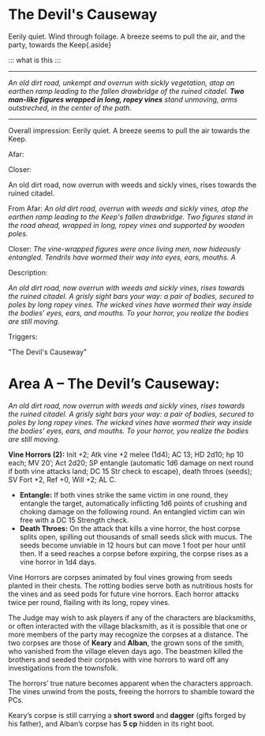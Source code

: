 <style>
    .sheet .editor-content {
        color: black;
    }
    .what { color: green }
</style>

# The Devil's Causeway

Eerily quiet. Wind through foilage. A breeze seems to pull the air, and the party, towards the Keep{.aside}

::: what 
is this 
:::

---

_An old dirt road, unkempt and overrun with sickly vegetation, atop an earthen ramp leading to the fallen drawbridge of the ruined citadel. **Two man-like figures wrapped in long, ropey vines** stand unmoving, arms outstreched, in the center of the path._

---

Overall impression: Eerily quiet. A breeze seems to pull the air towards the Keep.

Afar:

Closer:

An old dirt road, now overrun with weeds and sickly vines, rises towards the ruined citadel.

From Afar: _An old dirt road, overrun with weeds and sickly vines, atop the earthen ramp leading to the Keep's fallen drawbridge. Two figures stand in the road ahead, wrapped in long, ropey vines and supported by wooden poles._

Closer: _The vine-wrapped figures were once living men, now hideously entangled. Tendrils have wormed their way into eyes, ears, mouths. A_

Description:

_An old dirt road, now overrun with weeds and sickly vines, rises towards the ruined citadel. A grisly sight bars your way: a pair of bodies, secured to poles by long ropey vines. The wicked vines have wormed their way inside the bodies’ eyes, ears, and mouths. To your horror, you realize the bodies are still moving._

Triggers:

"The Devil's Causeway"

#

# Area A – The Devil’s Causeway:

<div class="readaloud" markdown="1">

_An old dirt road, now overrun with weeds and sickly vines, rises towards the ruined citadel. A grisly sight bars your way: a pair of bodies, secured to poles by long ropey vines. The wicked vines have wormed their way inside the bodies’ eyes, ears, and mouths. To your horror, you realize the bodies are still moving._

</div>

<aside class="creature" markdown="1">
 
**Vine Horrors (2):** Init +2; Atk vine +2 melee (1d4); AC 13; HD 2d10; hp 10 each; MV 20’; Act 2d20; SP entangle (automatic 1d6 damage on next round if both vine attacks land; DC 15 Str check to escape), death throes (seeds); SV Fort +2, Ref +0, Will +2; AL C.

- **Entangle:** If both vines strike the same victim in one round, they entangle the target, automatically inflicting 1d6 points of crushing and choking damage on the following round. An entangled victim can win free with a DC 15 Strength check.
- **Death Throes:** On the attack that kills a vine horror, the host corpse splits open, spilling out thousands of small seeds slick with mucus. The seeds become unviable in 12 hours but can move 1 foot per hour until then. If a seed reaches a corpse before expiring, the corpse rises as a vine horror in 1d4 days.

Vine Horrors are corpses animated by foul vines growing from seeds planted in their chests. The rotting bodies serve both as nutritious hosts for the vines and as seed pods for future vine horrors. Each horror attacks twice per round, flailing with its long, ropey vines.

</aside>

The Judge may wish to ask players if any of the characters are blacksmiths, or often interacted with the village blacksmith, as it is possible that one or more members of the party may recognize the corpses at a distance. The two corpses are those of **Keary** and **Alban**, the grown sons of the smith, who vanished from the village eleven days ago. The beastmen killed the brothers and seeded their corpses with vine horrors to ward off any investigations from the townsfolk.

The horrors’ true nature becomes apparent when the characters approach. The vines unwind from the posts, freeing the horrors to shamble toward the PCs.

Keary’s corpse is still carrying a **short sword** and **dagger** (gifts forged by his father), and Alban’s corpse has **5 cp** hidden in its right boot.
